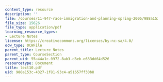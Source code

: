 ```yaml
---
content_type: resource
description: ''
file: /courses/11-947-race-immigration-and-planning-spring-2005/988a153c43271f8193c4a51657ff30b8_lect10.pdf
file_size: 15626
file_type: application/pdf
learning_resource_types:
- Lecture Notes
license: https://creativecommons.org/licenses/by-nc-sa/4.0/
ocw_type: OCWFile
parent_title: Lecture Notes
parent_type: CourseSection
parent_uid: 55a44a1c-0972-8ab3-d3eb-e633dd64d526
resourcetype: Document
title: lect10.pdf
uid: 988a153c-4327-1f81-93c4-a51657ff30b8
---
```

